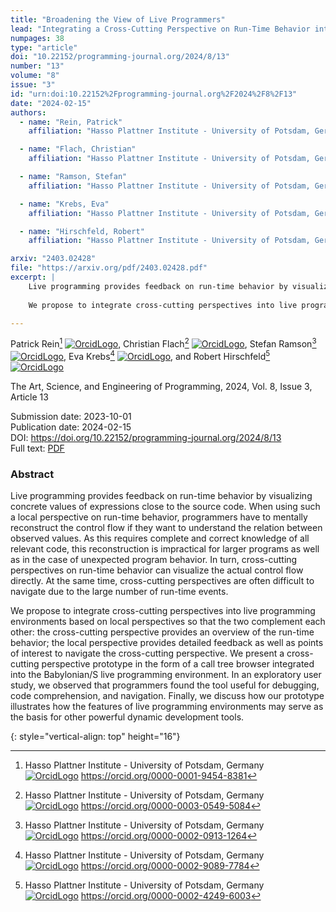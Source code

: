 ```yaml
---
title: "Broadening the View of Live Programmers"
lead: "Integrating a Cross-Cutting Perspective on Run-Time Behavior into a Live Programming Environment"
numpages: 38
type: "article"
doi: "10.22152/programming-journal.org/2024/8/13"
number: "13"
volume: "8"
issue: "3"
id: "urn:doi:10.22152%2Fprogramming-journal.org%2F2024%2F8%2F13"
date: "2024-02-15"
authors: 
  - name: "Rein, Patrick"
    affiliation: "Hasso Plattner Institute - University of Potsdam, Germany"

  - name: "Flach, Christian"
    affiliation: "Hasso Plattner Institute - University of Potsdam, Germany"

  - name: "Ramson, Stefan"
    affiliation: "Hasso Plattner Institute - University of Potsdam, Germany"

  - name: "Krebs, Eva"
    affiliation: "Hasso Plattner Institute - University of Potsdam, Germany"

  - name: "Hirschfeld, Robert"
    affiliation: "Hasso Plattner Institute - University of Potsdam, Germany"

arxiv: "2403.02428"
file: "https://arxiv.org/pdf/2403.02428.pdf"
excerpt: |
    Live programming provides feedback on run-time behavior by visualizing concrete values of expressions close to the source code. When using such a local perspective on run-time behavior, programmers have to mentally reconstruct the control flow if they want to understand the relation between observed values. As this requires complete and correct knowledge of all relevant code, this reconstruction is impractical for larger programs as well as in the case of unexpected program behavior. In turn, cross-cutting perspectives on run-time behavior can visualize the actual control flow directly. At the same time, cross-cutting perspectives are often difficult to navigate due to the large number of run-time events.  
      
    We propose to integrate cross-cutting perspectives into live programming environments based on local perspectives so that the two complement each other: the cross-cutting perspective provides an overview of the run-time behavior; the local perspective provides detailed feedback as well as points of interest to navigate the cross-cutting perspective. We present a cross-cutting perspective prototype in the form of a call tree browser integrated into the Babylonian/S live programming environment. In an exploratory user study, we observed that programmers found the tool useful for debugging, code comprehension, and navigation. Finally, we discuss how our prototype illustrates how the features of live programming environments may serve as the basis for other powerful dynamic development tools.

---
```

Patrick Rein[^1] [![OrcidLogo]](https://orcid.org/0000-0001-9454-8381), Christian Flach[^2] [![OrcidLogo]](https://orcid.org/0000-0003-0549-5084), Stefan Ramson[^3] [![OrcidLogo]](https://orcid.org/0000-0002-0913-1264), Eva Krebs[^4] [![OrcidLogo]](https://orcid.org/0000-0002-9089-7784), and Robert Hirschfeld[^5] [![OrcidLogo]](https://orcid.org/0000-0002-4249-6003)

The Art, Science, and Engineering of Programming, 2024, Vol. 8, Issue 3, Article 13

Submission date: 2023-10-01  
Publication date: 2024-02-15  
DOI: <https://doi.org/10.22152/programming-journal.org/2024/8/13>  
Full text: [PDF](https://arxiv.org/pdf/2403.02428.pdf)  


### Abstract

Live programming provides feedback on run-time behavior by visualizing concrete values of expressions close to the source code. When using such a local perspective on run-time behavior, programmers have to mentally reconstruct the control flow if they want to understand the relation between observed values. As this requires complete and correct knowledge of all relevant code, this reconstruction is impractical for larger programs as well as in the case of unexpected program behavior. In turn, cross-cutting perspectives on run-time behavior can visualize the actual control flow directly. At the same time, cross-cutting perspectives are often difficult to navigate due to the large number of run-time events.  
  
We propose to integrate cross-cutting perspectives into live programming environments based on local perspectives so that the two complement each other: the cross-cutting perspective provides an overview of the run-time behavior; the local perspective provides detailed feedback as well as points of interest to navigate the cross-cutting perspective. We present a cross-cutting perspective prototype in the form of a call tree browser integrated into the Babylonian/S live programming environment. In an exploratory user study, we observed that programmers found the tool useful for debugging, code comprehension, and navigation. Finally, we discuss how our prototype illustrates how the features of live programming environments may serve as the basis for other powerful dynamic development tools.


[^1]: Hasso Plattner Institute - University of Potsdam, Germany  
    [![OrcidLogo]](https://orcid.org/0000-0001-9454-8381) <https://orcid.org/0000-0001-9454-8381>

[^2]: Hasso Plattner Institute - University of Potsdam, Germany  
    [![OrcidLogo]](https://orcid.org/0000-0003-0549-5084) <https://orcid.org/0000-0003-0549-5084>

[^3]: Hasso Plattner Institute - University of Potsdam, Germany  
    [![OrcidLogo]](https://orcid.org/0000-0002-0913-1264) <https://orcid.org/0000-0002-0913-1264>

[^4]: Hasso Plattner Institute - University of Potsdam, Germany  
    [![OrcidLogo]](https://orcid.org/0000-0002-9089-7784) <https://orcid.org/0000-0002-9089-7784>

[^5]: Hasso Plattner Institute - University of Potsdam, Germany  
    [![OrcidLogo]](https://orcid.org/0000-0002-4249-6003) <https://orcid.org/0000-0002-4249-6003>


[OrcidLogo]: /assets/images/orcid.svg "Orcid Logo"
{: style="vertical-align: top" height="16"}
